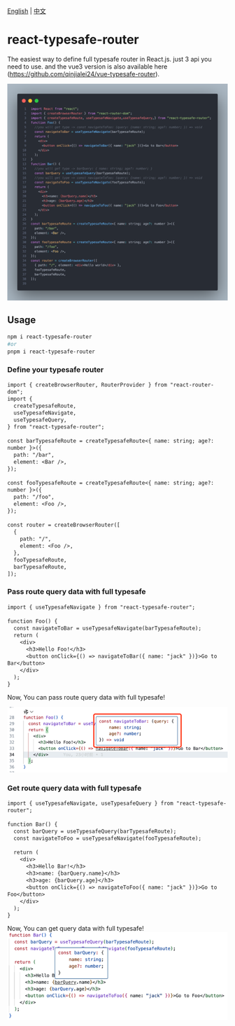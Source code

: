 [English](README.md) | [中文](README.zh.md)

# react-typesafe-router

The easiest way to define full typesafe router in React.js. just 3 api you need to use. and the vue3 version is also available here (https://github.com/qinjialei24/vue-typesafe-router).

![1726114162133](https://raw.githubusercontent.com/qinjialei24/react-typesafe-router/main/assets/react-typesafe-router.png)

## Usage

```bash
npm i react-typesafe-router
#or
pnpm i react-typesafe-router
```

### Define your typesafe router

```tsx
import { createBrowserRouter, RouterProvider } from "react-router-dom";
import {
  createTypesafeRoute,
  useTypesafeNavigate,
  useTypesafeQuery,
} from "react-typesafe-router";

const barTypesafeRoute = createTypesafeRoute<{ name: string; age?: number }>({
  path: "/bar",
  element: <Bar />,
});

const fooTypesafeRoute = createTypesafeRoute<{ name: string; age?: number }>({
  path: "/foo",
  element: <Foo />,
});

const router = createBrowserRouter([
  {
    path: "/",
    element: <Foo />,
  },
  fooTypesafeRoute,
  barTypesafeRoute,
]);
```

### Pass route query data with full typesafe

```tsx
import { useTypesafeNavigate } from "react-typesafe-router";

function Foo() {
  const navigateToBar = useTypesafeNavigate(barTypesafeRoute);
  return (
    <div>
      <h3>Hello Foo!</h3>
      <button onClick={() => navigateToBar({ name: "jack" })}>Go to Bar</button>
    </div>
  );
}
```

Now, You can pass route query data with full typesafe!

![img.png](https://raw.githubusercontent.com/qinjialei24/react-typesafe-router/main/assets/img.png)

### Get route query data with full typesafe

```tsx
import { useTypesafeNavigate, useTypesafeQuery } from "react-typesafe-router";

function Bar() {
  const barQuery = useTypesafeQuery(barTypesafeRoute);
  const navigateToFoo = useTypesafeNavigate(fooTypesafeRoute);

  return (
    <div>
      <h3>Hello Bar!</h3>
      <h3>name: {barQuery.name}</h3>
      <h3>age: {barQuery.age}</h3>
      <button onClick={() => navigateToFoo({ name: "jack" })}>Go to Foo</button>
    </div>
  );
}
```

Now, You can get query data with full typesafe!
![img_1.png](https://raw.githubusercontent.com/qinjialei24/react-typesafe-router/main/assets/img_1.png)
